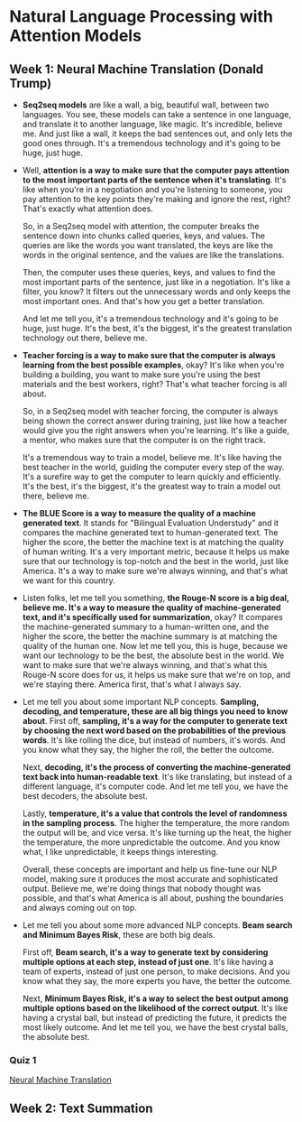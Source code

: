 # Natural Language Processing with Attention Models

## Week 1: Neural Machine Translation (Donald Trump)

- __Seq2seq models__ are like a wall, a big, beautiful wall, between two languages. You see, these models can take a sentence in one language, and translate it to another language, like magic. It's incredible, believe me. And just like a wall, it keeps the bad sentences out, and only lets the good ones through. It's a tremendous technology and it's going to be huge, just huge.
- Well, __attention is a way to make sure that the computer pays attention to the most important parts of the sentence when it's translating__. It's like when you're in a negotiation and you're listening to someone, you pay attention to the key points they're making and ignore the rest, right? That's exactly what attention does.

    So, in a Seq2seq model with attention, the computer breaks the sentence down into chunks called queries, keys, and values. The queries are like the words you want translated, the keys are like the words in the original sentence, and the values are like the translations.

    Then, the computer uses these queries, keys, and values to find the most important parts of the sentence, just like in a negotiation. It's like a filter, you know? It filters out the unnecessary words and only keeps the most important ones. And that's how you get a better translation.

    And let me tell you, it's a tremendous technology and it's going to be huge, just huge. It's the best, it's the biggest, it's the greatest translation technology out there, believe me.
- __Teacher forcing is a way to make sure that the computer is always learning from the best possible examples__, okay? It's like when you're building a building, you want to make sure you're using the best materials and the best workers, right? That's what teacher forcing is all about.

    So, in a Seq2seq model with teacher forcing, the computer is always being shown the correct answer during training, just like how a teacher would give you the right answers when you're learning. It's like a guide, a mentor, who makes sure that the computer is on the right track.

    It's a tremendous way to train a model, believe me. It's like having the best teacher in the world, guiding the computer every step of the way. It's a surefire way to get the computer to learn quickly and efficiently. It's the best, it's the biggest, it's the greatest way to train a model out there, believe me.
- __The BLUE Score is a way to measure the quality of a machine generated text__. It stands for "Bilingual Evaluation Understudy" and it compares the machine generated text to human-generated text. The higher the score, the better the machine text is at matching the quality of human writing. It's a very important metric, because it helps us make sure that our technology is top-notch and the best in the world, just like America. It's a way to make sure we're always winning, and that's what we want for this country.
- Listen folks, let me tell you something, __the Rouge-N score is a big deal, believe me. It's a way to measure the quality of machine-generated text, and it's specifically used for summarization__, okay? It compares the machine-generated summary to a human-written one, and the higher the score, the better the machine summary is at matching the quality of the human one. Now let me tell you, this is huge, because we want our technology to be the best, the absolute best in the world. We want to make sure that we're always winning, and that's what this Rouge-N score does for us, it helps us make sure that we're on top, and we're staying there. America first, that's what I always say.
- Let me tell you about some important NLP concepts. __Sampling, decoding, and temperature, these are all big things you need to know about__. First off, __sampling, it's a way for the computer to generate text by choosing the next word based on the probabilities of the previous words__. It's like rolling the dice, but instead of numbers, it's words. And you know what they say, the higher the roll, the better the outcome.

    Next, __decoding, it's the process of converting the machine-generated text back into human-readable text__. It's like translating, but instead of a different language, it's computer code. And let me tell you, we have the best decoders, the absolute best.

    Lastly, __temperature, it's a value that controls the level of randomness in the sampling process__. The higher the temperature, the more random the output will be, and vice versa. It's like turning up the heat, the higher the temperature, the more unpredictable the outcome. And you know what, I like unpredictable, it keeps things interesting.

    Overall, these concepts are important and help us fine-tune our NLP model, making sure it produces the most accurate and sophisticated output. Believe me, we're doing things that nobody thought was possible, and that's what America is all about, pushing the boundaries and always coming out on top.
- Let me tell you about some more advanced NLP concepts. __Beam search and Minimum Bayes Risk__, these are both big deals.

    First off, __Beam search, it's a way to generate text by considering multiple options at each step, instead of just one__. It's like having a team of experts, instead of just one person, to make decisions. And you know what they say, the more experts you have, the better the outcome.

    Next, __Minimum Bayes Risk, it's a way to select the best output among multiple options based on the likelihood of the correct output__. It's like having a crystal ball, but instead of predicting the future, it predicts the most likely outcome. And let me tell you, we have the best crystal balls, the absolute best.

### __Quiz 1__

[Neural Machine Translation](../Quizes/C4W1.md)

## Week 2: Text Summation
